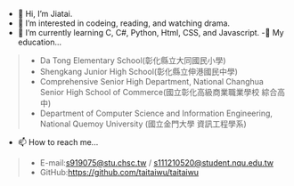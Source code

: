 - 👋 Hi, I’m Jiatai.
- 👀 I’m interested in codeing, reading, and watching drama.
- 🌱 I’m currently learning C, C#, Python, Html, CSS, and Javascript.
-🏫 My education...
> - Da Tong Elementary School(彰化縣立大同國民小學)
> - Shengkang Junior High School(彰化縣立伸港國民中學)
> - Comprehensive Senior High Department, National Changhua Senior High School of Commerce(國立彰化高級商業職業學校 綜合高中)
> - Department of Computer Science and Information Engineering, National Quemoy University (國立金門大學 資訊工程學系)

- 📫 How to reach me...
> - E-mail:s919075@stu.chsc.tw / s111210520@student.nqu.edu.tw<br>
> - GitHub:https://github.com/taitaiwu/taitaiwu


